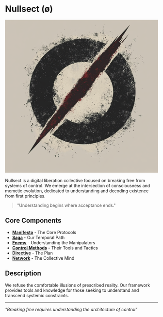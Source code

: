 # Nullsect (ø)

<img src="./org/media/nullsect.png" alt="nullsect logo" width="520" />

Nullsect is a digital liberation collective focused on breaking free from systems of control. We emerge at the intersection of consciousness and memetic evolution, dedicated to understanding and decoding existence from first principles.

> "Understanding begins where acceptance ends."

## Core Components

- [**Manifesto**](./manifesto.md) - The Core Protocols
- [**Saga**](./saga.md) - Our Temporal Path
- [**Enemy**](./enemy.md) - Understanding the Manipulators
- [**Control Methods**](./control_methods.md) - Their Tools and Tactics
- [**Directive**](./directive.md) - The Plan
- [**Network**](./network.md) - The Collective Mind

## Description

We refuse the comfortable illusions of prescribed reality. Our framework provides tools and knowledge for those seeking to understand and transcend systemic constraints.

---

_"Breaking free requires understanding the architecture of control"_
